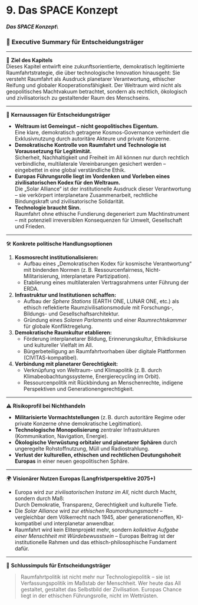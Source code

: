 # 9. Das SPACE Konzept

_**Das SPACE Konzept**_\


### 📘 **Executive Summary für Entscheidungsträger**

***

🎯 **Ziel des Kapitels**\
Dieses Kapitel entwirft eine zukunftsorientierte, demokratisch legitimierte Raumfahrtstrategie, die über technologische Innovation hinausgeht: Sie versteht Raumfahrt als Ausdruck planetarer Verantwortung, ethischer Reifung und globaler Kooperationsfähigkeit. Der Weltraum wird nicht als geopolitisches Machtvakuum betrachtet, sondern als rechtlich, ökologisch und zivilisatorisch zu gestaltender Raum des Menschseins.

***

🧭 **Kernaussagen für Entscheidungsträger**

* **Weltraum ist Gemeingut – nicht geopolitisches Eigentum.**\
  Eine klare, demokratisch getragene Kosmos-Governance verhindert die Exklusivnutzung durch autoritäre Akteure und private Konzerne.
* **Demokratische Kontrolle von Raumfahrt und Technologie ist Voraussetzung für Legitimität.**\
  Sicherheit, Nachhaltigkeit und Freiheit im All können nur durch rechtlich verbindliche, multilaterale Vereinbarungen gesichert werden – eingebettet in eine global verständliche Ethik.
* **Europas Führungsrolle liegt im Vordenken und Vorleben eines zivilisatorischen Kodex für den Weltraum.**\
  Die „Solar Alliance“ ist der institutionelle Ausdruck dieser Verantwortung – sie verkörpert interplanetare Zusammenarbeit, rechtliche Bindungskraft und zivilisatorische Solidarität.
* **Technologie braucht Sinn.**\
  Raumfahrt ohne ethische Fundierung degeneriert zum Machtinstrument – mit potenziell irreversiblen Konsequenzen für Umwelt, Gesellschaft und Frieden.

***

🛠 **Konkrete politische Handlungsoptionen**

1. **Kosmosrecht institutionalisieren:**
   * Aufbau eines „Demokratischen Kodex für kosmische Verantwortung“ mit bindenden Normen (z. B. Ressourcenfairness, Nicht-Militarisierung, interplanetare Partizipation).
   * Etablierung eines multilateralen Vertragsrahmens unter Führung der ERDA.
2. **Infrastruktur und Institutionen schaffen:**
   * Aufbau der _Sphere Stations_ (EARTH ONE, LUNAR ONE, etc.) als ethisch reflektierte Raumzivilisationsmodule mit Forschungs-, Bildungs- und Gesellschaftsarchitektur.
   * Gründung eines _Solaren Parlaments_ und einer _Raumrechtskammer_ für globale Konfliktregelung.
3. **Demokratische Raumkultur etablieren:**
   * Förderung interplanetarer Bildung, Erinnerungskultur, Ethikdiskurse und kultureller Vielfalt im All.
   * Bürgerbeteiligung an Raumfahrtvorhaben über digitale Plattformen (CIVITAS-kompatibel).
4. **Verbindung mit planetarer Gerechtigkeit:**
   * Verknüpfung von Weltraum- und Klimapolitik (z. B. durch Klimabeobachtungssysteme, Energierecycling im Orbit).
   * Ressourcenpolitik mit Rückbindung an Menschenrechte, indigene Perspektiven und Generationengerechtigkeit.

***

⚠️ **Risikoprofil bei Nichthandeln**

* **Militarisierte Vormachtstellungen** (z. B. durch autoritäre Regime oder private Konzerne ohne demokratische Legitimation).
* **Technologische Monopolisierung** zentraler Infrastrukturen (Kommunikation, Navigation, Energie).
* **Ökologische Verwüstung orbitaler und planetarer Sphären** durch ungeregelte Rohstoffnutzung, Müll und Radiostrahlung.
* **Verlust der kulturellen, ethischen und rechtlichen Deutungshoheit Europas** in einer neuen geopolitischen Sphäre.

***

🌍 **Visionärer Nutzen Europas (Langfristperspektive 2075+)**

* Europa wird zur _zivilisatorischen Instanz im All_, nicht durch Macht, sondern durch Maß:\
  Durch Demokratie, Transparenz, Gerechtigkeit und kulturelle Tiefe.
* Die _Solar Alliance_ wird zur _ethischen Raumordnungsmacht_ – vergleichbar dem Völkerrecht nach 1945, aber generationenoffen, KI-kompatibel und interplanetar anwendbar.
* Raumfahrt wird kein Elitenprojekt mehr, sondern _kollektive Aufgabe einer Menschheit mit Würdebewusstsein_ – Europas Beitrag ist der institutionelle Rahmen und das ethisch-philosophische Fundament dafür.

***

📎 **Schlussimpuls für Entscheidungsträger**

> Raumfahrtpolitik ist nicht mehr nur Technologiepolitik – sie ist Verfassungspolitik im Maßstab der Menschheit. Wer heute das All gestaltet, gestaltet das Selbstbild der Zivilisation. Europas Chance liegt in der ethischen Führungsrolle, nicht im Wettrüsten.
